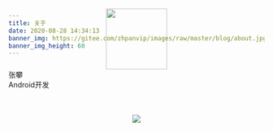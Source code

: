 ```yaml
---
title: 关于
date: 2020-08-28 14:34:13
banner_img: https://gitee.com/zhpanvip/images/raw/master/blog/about.jpg
banner_img_height: 60
---
```


<style type="text/css">
    #avatar{
        width:120px;
        height:120px;
        margin-top:-110px;
    }
</style>

<body>

<div align="center">
   <img id="avatar" src="https://gitee.com/zhpanvip/images/raw/master/blog/favicon.png" />
</div>

<div class="text-center">
  <div class="about-info">
    <div class="about-name">张攀</div>
    <div class="about-intro">Android开发</div>
    <div class="about-icons" style="margin-top:20px;">
        <a href="https://github.com/zhpanvip" class="hint--bottom hint--rounded" aria-label=GitHub>
          <i class="iconfont icon-github-fill" aria-hidden="true"></i>
        </a>
        <a href="https://juejin.im/user/2735240659359448/posts" class="hint--bottom hint--rounded" aria-label=掘金>
            <i class="iconfont icon-juejin" aria-hidden="true"></i>
        </a>
        <a href="https://blog.csdn.net/qq_20521573" class="hint--bottom hint--rounded" aria-label=CSDN>
           <i class="iconfont icon-csdn" aria-hidden="true"></i>
        </a>
        <a href="mailto:zhpanvip@outlook.com" class="hint--bottom hint--rounded" aria-label=邮箱>
           <i class="iconfont icon-mail" aria-hidden="true"></i>
        </a>
  </div>
</div>

<p align="center" style="margin-top:50px">
    <a href="https://github.com/zhpanvip">
        <img src="https://github-readme-stats.vercel.app/api/top-langs/?username=zhpanvip&layout=compact" />
    </a>
</p>

</body>


